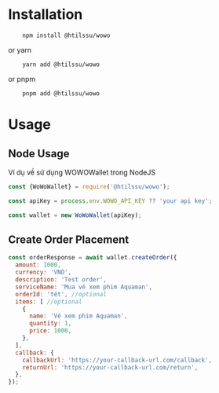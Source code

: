 # Installation

```npm
    npm install @htilssu/wowo
```

or yarn

```yarn
    yarn add @htilssu/wowo
```

or pnpm

```pnpm
    pnpm add @htilssu/wowo
```

# Usage

## Node Usage

Ví dụ về sử dụng WOWOWallet trong NodeJS

```javascript
const {WoWoWallet} = require('@htilssu/wowo');

const apiKey = process.env.WOWO_API_KEY ?? 'your api key';

const wallet = new WoWoWallet(apiKey);
```

## Create Order Placement
```javascript
const orderResponse = await wallet.createOrder({
  amount: 1000,
  currency: 'VND',
  description: 'Test order',
  serviceName: 'Mua vé xem phim Aquaman',
  orderId: 'tét', //optional
  items: [ //optional
    {
      name: 'Vé xem phim Aquaman',
      quantity: 1,
      price: 1000,
    },
  ],
  callback: {
    callbackUrl: 'https://your-callback-url.com/callback',
    returnUrl: 'https://your-callback-url.com/return',
  },
});
```